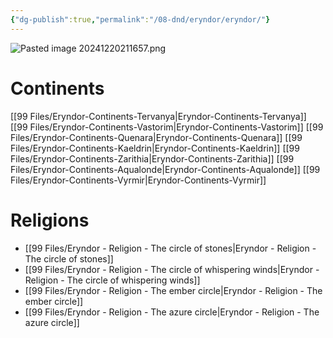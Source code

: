 ```yaml
---
{"dg-publish":true,"permalink":"/08-dnd/eryndor/eryndor/"}
---
```



![Pasted image 20241220211657.png](/img/user/98%20Attachments/Pasted%20image%2020241220211657.png)

# Continents
[[99 Files/Eryndor-Continents-Tervanya\|Eryndor-Continents-Tervanya]]
[[99 Files/Eryndor-Continents-Vastorim\|Eryndor-Continents-Vastorim]]
[[99 Files/Eryndor-Continents-Quenara\|Eryndor-Continents-Quenara]]
[[99 Files/Eryndor-Continents-Kaeldrin\|Eryndor-Continents-Kaeldrin]]
[[99 Files/Eryndor-Continents-Zarithia\|Eryndor-Continents-Zarithia]]
[[99 Files/Eryndor-Continents-Aqualonde\|Eryndor-Continents-Aqualonde]]
[[99 Files/Eryndor-Continents-Vyrmir\|Eryndor-Continents-Vyrmir]]

# Religions 
- [[99 Files/Eryndor - Religion - The circle of stones\|Eryndor - Religion - The circle of stones]]
- [[99 Files/Eryndor - Religion - The circle of whispering winds\|Eryndor - Religion - The circle of whispering winds]]
- [[99 Files/Eryndor - Religion - The ember circle\|Eryndor - Religion - The ember circle]]
- [[99 Files/Eryndor - Religion - The azure circle\|Eryndor - Religion - The azure circle]]
